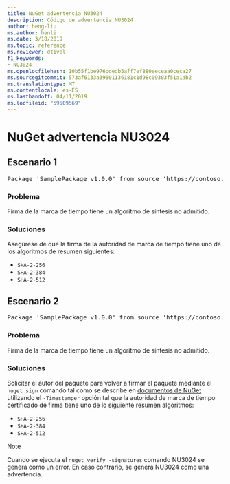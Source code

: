 ```yaml
---
title: NuGet advertencia NU3024
description: Código de advertencia NU3024
author: heng-liu
ms.author: henli
ms.date: 3/18/2019
ms.topic: reference
ms.reviewer: dtivel
f1_keywords:
- NU3024
ms.openlocfilehash: 10b55f1be976bdedb5aff7ef880eeceaa0ceca27
ms.sourcegitcommit: 573af6133a39601136181c1d98c09303f51a1ab2
ms.translationtype: MT
ms.contentlocale: es-ES
ms.lasthandoff: 04/11/2019
ms.locfileid: "59509569"
---
```

# <a name="nuget-warning-nu3024"></a>NuGet advertencia NU3024

## <a name="scenario-1"></a>Escenario 1

<pre>Package 'SamplePackage v1.0.0' from source 'https://contoso.com/index.json': The timestamp signature has an unsupported digest algorithm. The following algorithms are supported: : SHA-2-256, SHA-2-384, SHA-2-512.</pre>

### <a name="issue"></a>Problema

Firma de la marca de tiempo tiene un algoritmo de síntesis no admitido.


### <a name="solution"></a>Soluciones

Asegúrese de que la firma de la autoridad de marca de tiempo tiene uno de los algoritmos de resumen siguientes: 
* `SHA-2-256`
* `SHA-2-384`
* `SHA-2-512`



## <a name="scenario-2"></a>Escenario 2

<pre>Package 'SamplePackage v1.0.0' from source 'https://contoso.com/index.json': The primary signature's timestamp signature has an unsupported digest algorithm.</pre>

### <a name="issue"></a>Problema

Firma de la marca de tiempo tiene un algoritmo de síntesis no admitido.


### <a name="solution"></a>Soluciones

Solicitar el autor del paquete para volver a firmar el paquete mediante el `nuget sign` comando tal como se describe en [documentos de NuGet](https://docs.microsoft.com/en-us/nuget/create-packages/sign-a-package) utilizando el `-Timestamper` opción tal que la autoridad de marca de tiempo certificado de firma tiene uno de lo siguiente resumen algoritmos:
* `SHA-2-256`
* `SHA-2-384`
* `SHA-2-512`


> [!Note]
> Cuando se ejecuta el `nuget verify -signatures` comando NU3024 se genera como un error. En caso contrario, se genera NU3024 como una advertencia.